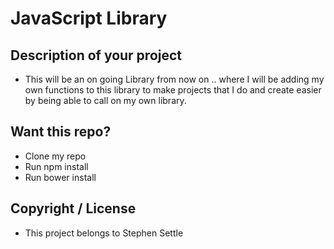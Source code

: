 # JavaScript Library

## Description of your project
 * This will be an on going Library from now on .. where I will be adding my own functions to this library to make projects that I do and create easier by being able to call on my own library.

## Want this repo?
 * Clone my repo
 * Run npm install
 * Run bower install

## Copyright / License
 * This project belongs to Stephen Settle